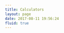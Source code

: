 ```yaml
---
title: Calculators
layout: page
date: 2017-08-11 19:56:24
fluid: true
---
```


<div id="calculators"></div>
<div style="clear: both"></div>
<script src="/js/calculators.js"></script>